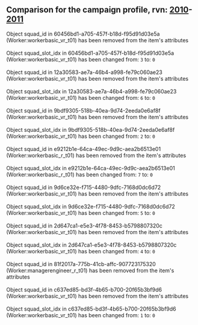 ## Comparison for the campaign profile, rvn: [2010](https://github.com/PRO100KatYT/FortniteProfileRevisions/tree/main/profiles/campaign/2010%20campaign.json)-[2011](https://github.com/PRO100KatYT/FortniteProfileRevisions/tree/main/profiles/campaign/2011%20campaign.json)

Object squad_id in 60456bd1-a705-457f-b18d-f95d91d03e5a (Worker:workerbasic_vr_t01) has been removed from the item's attributes
<br><br>
Object squad_slot_idx in 60456bd1-a705-457f-b18d-f95d91d03e5a (Worker:workerbasic_vr_t01) has been changed from: `3` to: `0`
<br><br>
Object squad_id in 12a30583-ae7a-46b4-a998-fe79c060ae23 (Worker:workerbasic_vr_t01) has been removed from the item's attributes
<br><br>
Object squad_slot_idx in 12a30583-ae7a-46b4-a998-fe79c060ae23 (Worker:workerbasic_vr_t01) has been changed from: `6` to: `0`
<br><br>
Object squad_id in 9bdf9305-518b-40ea-9d74-2eeda0e6af8f (Worker:workerbasic_vr_t01) has been removed from the item's attributes
<br><br>
Object squad_slot_idx in 9bdf9305-518b-40ea-9d74-2eeda0e6af8f (Worker:workerbasic_vr_t01) has been changed from: `2` to: `0`
<br><br>
Object squad_id in e9212b1e-64ca-49ec-9d9c-aea2b6513e01 (Worker:workerbasic_r_t01) has been removed from the item's attributes
<br><br>
Object squad_slot_idx in e9212b1e-64ca-49ec-9d9c-aea2b6513e01 (Worker:workerbasic_r_t01) has been changed from: `7` to: `0`
<br><br>
Object squad_id in 9d6ce32e-f715-4480-9dfc-7168d0dc6d72 (Worker:workerbasic_vr_t01) has been removed from the item's attributes
<br><br>
Object squad_slot_idx in 9d6ce32e-f715-4480-9dfc-7168d0dc6d72 (Worker:workerbasic_vr_t01) has been changed from: `5` to: `0`
<br><br>
Object squad_id in 2d647ca1-e5e3-4f78-8453-b5798807320c (Worker:workerbasic_vr_t01) has been removed from the item's attributes
<br><br>
Object squad_slot_idx in 2d647ca1-e5e3-4f78-8453-b5798807320c (Worker:workerbasic_vr_t01) has been changed from: `4` to: `0`
<br><br>
Object squad_id in 81f2017a-775b-41cb-affc-907723175320 (Worker:managerengineer_r_t01) has been removed from the item's attributes
<br><br>
Object squad_id in c637ed85-bd3f-4b65-b700-20f65b3bf9d6 (Worker:workerbasic_vr_t01) has been removed from the item's attributes
<br><br>
Object squad_slot_idx in c637ed85-bd3f-4b65-b700-20f65b3bf9d6 (Worker:workerbasic_vr_t01) has been changed from: `1` to: `0`
<br><br>
